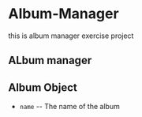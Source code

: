 # Album-Manager

this is album manager exercise project

## ALbum manager

## Album Object

* `name` -- The name of the album
